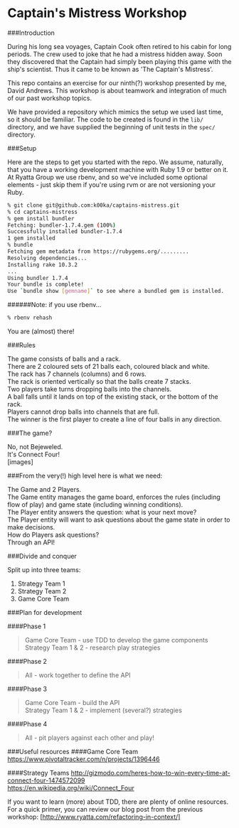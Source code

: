 Captain's Mistress Workshop
===========================

###Introduction

During his long sea voyages, Captain Cook often retired to his cabin for long periods. The crew used to joke that he had a mistress hidden away. Soon they discovered that the Captain had simply been playing this game with the ship's scientist. Thus it came to be known as 'The Captain's Mistress’.

This repo contains an exercise for our ninth(?) workshop presented by me, David Andrews. This workshop is about teamwork and integration of much of our past workshop topics.

We have provided a repository which mimics the setup we used last time, so it should be familiar. The code to be created is found in the ``lib/`` directory, and we have supplied the beginning of unit tests in the ``spec/`` directory.

###Setup

Here are the steps to get you started with the repo. We assume, naturally, that you have a working development machine with Ruby 1.9 or better on it. At Ryatta Group we use rbenv, and so we've included some optional elements - just skip them if you're using rvm or are not versioning your Ruby.

```sh
% git clone git@github.com:k00ka/captains-mistress.git
% cd captains-mistress
% gem install bundler
Fetching: bundler-1.7.4.gem (100%)
Successfully installed bundler-1.7.4
1 gem installed
% bundle
Fetching gem metadata from https://rubygems.org/.........
Resolving dependencies...
Installing rake 10.3.2
...
Using bundler 1.7.4
Your bundle is complete!
Use `bundle show [gemname]` to see where a bundled gem is installed.
```
######Note: if you use rbenv...
```sh
% rbenv rehash
```
You are (almost) there!

###Rules

The game consists of balls and a rack.  
There are 2 coloured sets of 21 balls each, coloured black and white.  
The rack has 7 channels (columns) and 6 rows.  
The rack is oriented vertically so that the balls create 7 stacks.  
Two players take turns dropping balls into the channels.  
A ball falls until it lands on top of the existing stack, or the bottom of the rack.  
Players cannot drop balls into channels that are full.  
The winner is the first player to create a line of four balls in any direction.  

###The game?

No, not Bejeweled.  
It's Connect Four!  
[images]  

###From the very(!) high level here is what we need:

The Game and 2 Players.  
The Game entity manages the game board, enforces the rules (including flow of play) and game state (including winning conditions).  
The Player entity answers the question: what is your next move?  
The Player entity will want to ask questions about the game state in order to make decisions.  
How do Players ask questions?  
Through an API!  

###Divide and conquer

Split up into three teams:

1. Strategy Team 1  
1. Strategy Team 2  
1. Game Core Team  

###Plan for development

####Phase 1
> Game Core Team - use TDD to develop the game components  
> Strategy Team 1 & 2 - research play strategies  

####Phase 2
> All - work together to define the API  

####Phase 3
> Game Core Team - build the API  
> Strategy Team 1 & 2 - implement (several?) strategies  

####Phase 4
> All - pit players against each other and play!  


###Useful resources
####Game Core Team 
https://www.pivotaltracker.com/n/projects/1396446  

####Strategy Teams 
http://gizmodo.com/heres-how-to-win-every-time-at-connect-four-1474572099  
https://en.wikipedia.org/wiki/Connect_Four  


If you want to learn (more) about TDD, there are plenty of online resources. For a quick primer, you can review our blog post from the previous workshop: [http://www.ryatta.com/refactoring-in-context/] 
